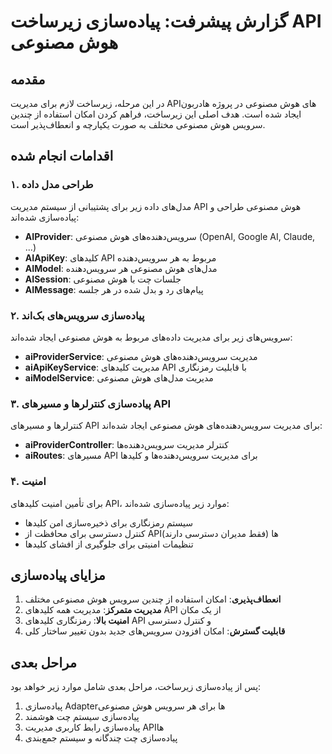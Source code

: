 # گزارش پیشرفت: پیاده‌سازی زیرساخت API هوش مصنوعی

## مقدمه

در این مرحله، زیرساخت لازم برای مدیریت API‌های هوش مصنوعی در پروژه هادربون ایجاد شده است. هدف اصلی این زیرساخت، فراهم کردن امکان استفاده از چندین سرویس هوش مصنوعی مختلف به صورت یکپارچه و انعطاف‌پذیر است.

## اقدامات انجام شده

### ۱. طراحی مدل داده

مدل‌های داده زیر برای پشتیبانی از سیستم مدیریت API هوش مصنوعی طراحی و پیاده‌سازی شده‌اند:

- **AIProvider**: سرویس‌دهنده‌های هوش مصنوعی (OpenAI, Google AI, Claude, ...)
- **AIApiKey**: کلیدهای API مربوط به هر سرویس‌دهنده
- **AIModel**: مدل‌های هوش مصنوعی هر سرویس‌دهنده
- **AISession**: جلسات چت با هوش مصنوعی
- **AIMessage**: پیام‌های رد و بدل شده در هر جلسه

### ۲. پیاده‌سازی سرویس‌های بک‌اند

سرویس‌های زیر برای مدیریت داده‌های مربوط به هوش مصنوعی ایجاد شده‌اند:

- **aiProviderService**: مدیریت سرویس‌دهنده‌های هوش مصنوعی
- **aiApiKeyService**: مدیریت کلیدهای API با قابلیت رمزنگاری
- **aiModelService**: مدیریت مدل‌های هوش مصنوعی

### ۳. پیاده‌سازی کنترلرها و مسیرهای API

کنترلرها و مسیرهای API برای مدیریت سرویس‌دهنده‌های هوش مصنوعی ایجاد شده‌اند:

- **aiProviderController**: کنترلر مدیریت سرویس‌دهنده‌ها
- **aiRoutes**: مسیرهای API برای مدیریت سرویس‌دهنده‌ها و کلیدها

### ۴. امنیت

برای تأمین امنیت کلیدهای API، موارد زیر پیاده‌سازی شده‌اند:

- سیستم رمزنگاری برای ذخیره‌سازی امن کلیدها
- کنترل دسترسی برای محافظت از API‌ها (فقط مدیران دسترسی دارند)
- تنظیمات امنیتی برای جلوگیری از افشای کلیدها

## مزایای پیاده‌سازی

1. **انعطاف‌پذیری**: امکان استفاده از چندین سرویس هوش مصنوعی مختلف
2. **مدیریت متمرکز**: مدیریت همه کلیدهای API از یک مکان
3. **امنیت بالا**: رمزنگاری کلیدهای API و کنترل دسترسی
4. **قابلیت گسترش**: امکان افزودن سرویس‌های جدید بدون تغییر ساختار کلی

## مراحل بعدی

پس از پیاده‌سازی زیرساخت، مراحل بعدی شامل موارد زیر خواهد بود:

1. پیاده‌سازی Adapter‌ها برای هر سرویس هوش مصنوعی
2. پیاده‌سازی سیستم چت هوشمند
3. پیاده‌سازی رابط کاربری مدیریت API‌ها
4. پیاده‌سازی چت چندگانه و سیستم جمع‌بندی 